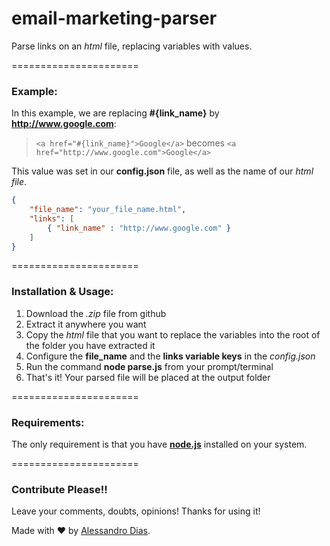 email-marketing-parser
======================

Parse links on an *html* file, replacing variables with values.

======================
### Example: ###

In this example, we are replacing **#{link_name}** by **http://www.google.com**:

  > `<a href="#{link_name}">Google</a>` becomes `<a href="http://www.google.com">Google</a>`

This value was set in our **config.json** file, as well as the name of our *html file*.

```json
{
	"file_name": "your_file_name.html",
	"links": [
		{ "link_name" : "http://www.google.com" }
	]
}
```

======================
### Installation & Usage: ###

1. Download the *.zip* file from github
2. Extract it anywhere you want
3. Copy the *html* file that you want to replace the variables into the root of the folder you have extracted it
4. Configure the **file_name** and the **links variable keys** in the *config.json*
5. Run the command **node parse.js** from your prompt/terminal
6. That's it! Your parsed file will be placed at the output folder

======================
### Requirements: ###

The only requirement is that you have **[node.js](http://nodejs.org/)** installed on your system.

======================
### Contribute Please!! ###

Leave your comments, doubts, opinions!
Thanks for using it!

Made with ♥ by [Alessandro Dias](https://www.facebook.com/ale.bruno.dias).
